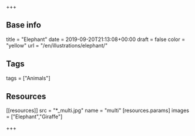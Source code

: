 +++

## Base info
title = "Elephant"
date = 2019-09-20T21:13:08+00:00
draft = false
color = "yellow"
url = "/en/illustrations/elephant/"

## Tags
tags = ["Animals"]

## Resources
[[resources]]
  src = "*_multi.jpg"
  name = "multi"
 [resources.params]
    images = ["Elephant","Giraffe"]

+++

